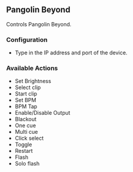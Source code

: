 ## Pangolin Beyond

Controls Pangolin Beyond.

### Configuration
* Type in the IP address and port of the device.

### Available Actions
* Set Brightness
* Select clip
* Start clip
* Set BPM
* BPM Tap
* Enable/Disable Output
* Blackout
* One cue
* Multi cue
* Click select
* Toggle
* Restart
* Flash
* Solo flash